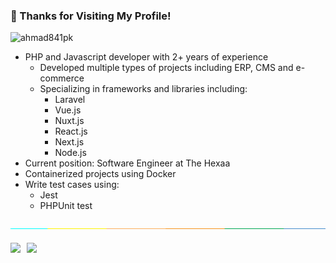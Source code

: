
### 👋 Thanks for Visiting My Profile!
<p align=""> <img src="https://komarev.com/ghpvc/?username=ahmad841pk&label=Profile%20views&color=0e75b6&style=flat" alt="ahmad841pk" /> </p>


- PHP and Javascript developer with 2+ years of experience
  - Developed multiple types of projects including ERP, CMS and e-commerce
  - Specializing in frameworks and libraries including:
    - Laravel
    - Vue.js
    - Nuxt.js
    - React.js
    - Next.js
    - Node.js
- Current position: Software Engineer at The Hexaa
- Containerized projects using Docker
- Write test cases using:
  - Jest
  - PHPUnit test

 <img src="assets/separate.jpg" alt="ahmad841pk"/>

<div style='display:flex;margin-top:20px'>

<a href="https://www.linkedin.com/in/muhammad-ahmad-60b77623a/" target="_blank" rel="noopener noreferrer">
  <img src="https://img.shields.io/badge/LinkedIn-Muhammad%20Ahmad-blue?logo=linkedin&logoColor=blue&color=blue" />
</a>

<a href="mailto:contact.mahmad1@gmail.com" target="_blank" rel="noopener noreferrer" style='margin-left:10px'>
  <img src="https://img.shields.io/badge/Gmail-Muhammad%20Ahmad-red?logo=gmail&logoColor=red&color=red" />
</a>

<div>
